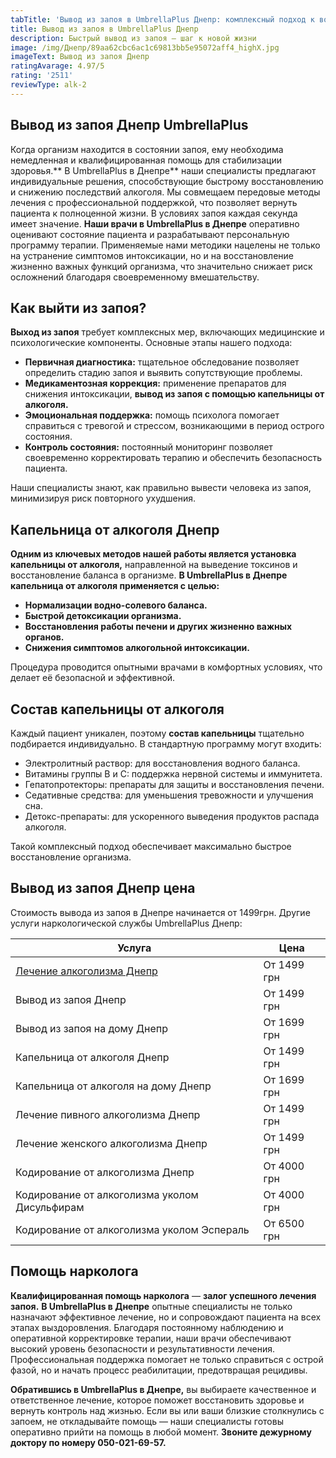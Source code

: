 ```yaml
---
tabTitle: 'Вывод из запоя в UmbrellaPlus Днепр: комплексный подход к восстановлению'
title: Вывод из запоя в UmbrellaPlus Днепр
description: Быстрый вывод из запоя — шаг к новой жизни
image: /img/Днепр/89aa62cbc6ac1c69813bb5e95072aff4_highX.jpg
imageText: Вывод из запоя Днепр
ratingAvarage: 4.97/5
rating: '2511'
reviewType: alk-2
---
```


## Вывод из запоя Днепр UmbrellaPlus

Когда организм находится в состоянии запоя, ему необходима немедленная и квалифицированная помощь для стабилизации здоровья.** В UmbrellaPlus в Днепре** наши специалисты предлагают индивидуальные решения, способствующие быстрому восстановлению и снижению последствий алкоголя. Мы совмещаем передовые методы лечения с профессиональной поддержкой, что позволяет вернуть пациента к полноценной жизни. В условиях запоя каждая секунда имеет значение. **Наши врачи в UmbrellaPlus в Днепре** оперативно оценивают состояние пациента и разрабатывают персональную программу терапии. Применяемые нами методики нацелены не только на устранение симптомов интоксикации, но и на восстановление жизненно важных функций организма, что значительно снижает риск осложнений благодаря своевременному вмешательству.

## Как выйти из запоя?

**Выход из запоя** требует комплексных мер, включающих медицинские и психологические компоненты. Основные этапы нашего подхода:

* **Первичная диагностика:** тщательное обследование позволяет определить стадию запоя и выявить сопутствующие проблемы.
* **Медикаментозная коррекция:** применение препаратов для снижения интоксикации, **вывод из запоя с помощью капельницы от алкоголя.**
* **Эмоциональная поддержка:** помощь психолога помогает справиться с тревогой и стрессом, возникающими в период острого состояния.
* **Контроль состояния:** постоянный мониторинг позволяет своевременно корректировать терапию и обеспечить безопасность пациента.

Наши специалисты знают, как правильно вывести человека из запоя, минимизируя риск повторного ухудшения.

## Капельница от алкоголя Днепр

**Одним из ключевых методов нашей работы является установка капельницы от алкоголя,** направленной на выведение токсинов и восстановление баланса в организме. **В UmbrellaPlus в Днепре капельница от алкоголя применяется с целью:**

* **Нормализации водно-солевого баланса.**
* **Быстрой детоксикации организма.**
* **Восстановления работы печени и других жизненно важных органов.**
* **Снижения симптомов алкогольной интоксикации.**

Процедура проводится опытными врачами в комфортных условиях, что делает её безопасной и эффективной.

## Состав капельницы от алкоголя

Каждый пациент уникален, поэтому **состав капельницы** тщательно подбирается индивидуально. В стандартную программу могут входить:

* Электролитный раствор: для восстановления водного баланса.
* Витамины группы B и C: поддержка нервной системы и иммунитета.
* Гепатопротекторы: препараты для защиты и восстановления печени.
* Седативные средства: для уменьшения тревожности и улучшения сна.
* Детокс-препараты: для ускоренного выведения продуктов распада алкоголя.

Такой комплексный подход обеспечивает максимально быстрое восстановление организма.

## Вывод из запоя Днепр цена

Стоимость вывода из запоя в Днепре начинается от 1499грн. Другие услуги наркологической службы UmbrellaPlus Днепр:

| Услуга                                                                                      | Цена        |
| ------------------------------------------------------------------------------------------- | ----------- |
| [Лечение алкоголизма Днепр](https://umbrella-plus.com.ua/dnepr/lechenie-alkogolizma-dnepr/) | От 1499 грн |
| Вывод из запоя Днепр                                                                        | От 1499 грн |
| Вывод из запоя на дому Днепр                                                                | От 1699 грн |
| Капельница от алкоголя Днепр                                                                | От 1499 грн |
| Капельница от алкоголя на дому Днепр                                                        | От 1699 грн |
| Лечение пивного алкоголизма Днепр                                                           | От 1499 грн |
| Лечение женского алкоголизма Днепр                                                          | От 1499 грн |
| Кодирование от алкоголизма Днепр                                                            | От 4000 грн |
| Кодирование от алкоголизма уколом Дисульфирам                                               | От 4000 грн |
| Кодирование от алкоголизма уколом Эспераль                                                  | От 6500 грн |

## Помощь нарколога

**Квалифицированная помощь нарколога** — **залог успешного лечения запоя.** **В UmbrellaPlus в Днепре** опытные специалисты не только назначают эффективное лечение, но и сопровождают пациента на всех этапах выздоровления. Благодаря постоянному наблюдению и оперативной корректировке терапии, наши врачи обеспечивают высокий уровень безопасности и результативности лечения. Профессиональная поддержка помогает не только справиться с острой фазой, но и начать процесс реабилитации, предотвращая рецидивы.

**Обратившись в UmbrellaPlus в Днепре,** вы выбираете качественное и ответственное лечение, которое поможет восстановить здоровье и вернуть контроль над жизнью. Если вы или ваши близкие столкнулись с запоем, не откладывайте помощь — наши специалисты готовы оперативно прийти на помощь в любой момент. **Звоните дежурному доктору по номеру 050-021-69-57.**
